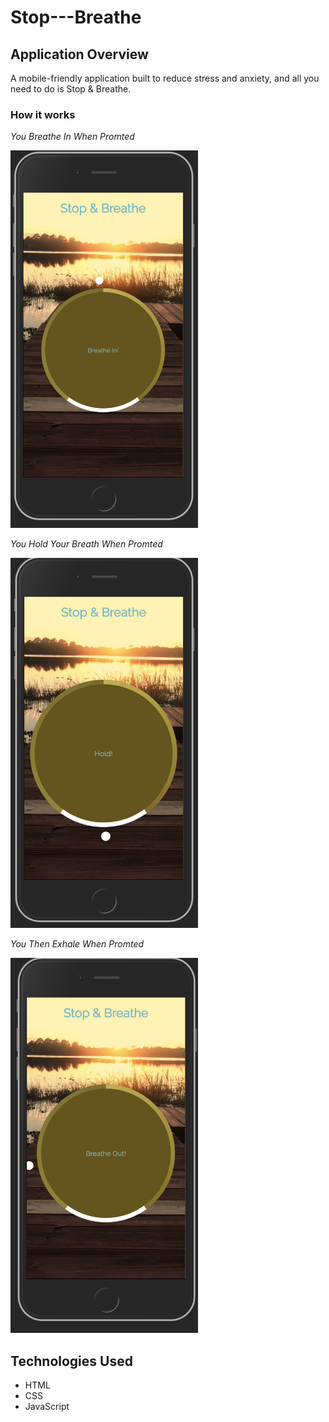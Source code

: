 # Stop---Breathe

## Application Overview 
A mobile-friendly application built to reduce stress and anxiety, and all you need to do is Stop & Breathe. 


### How it works 

_You Breathe In When Promted_ 

<img src="img/breath in.png" width=300>

_You Hold Your Breath When Promted_

<img src="img/Hold.png" width=300>

_You Then Exhale When Promted_

<img src="img/breath out.png" width=300>

## Technologies Used
* HTML
* CSS
* JavaScript
